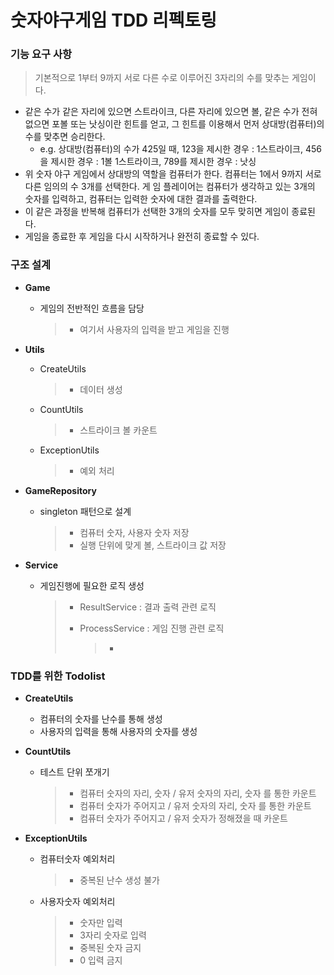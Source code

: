 # 숫자야구게임 TDD 리펙토링



### 기능 요구 사항

> 기본적으로 1부터 9까지 서로 다른 수로 이루어진 3자리의 수를 맞추는 게임이다.

- 같은 수가 같은 자리에 있으면 스트라이크, 다른 자리에 있으면 볼, 같은 수가 전혀 없으면 포볼 또는 낫싱이란 힌트를 얻고, 그 힌트를 이용해서 먼저 상대방(컴퓨터)의 수를 맞추면 승리한다.
  - e.g. 상대방(컴퓨터)의 수가 425일 때, 
    123을 제시한 경우 : 1스트라이크, 
    456을 제시한 경우 : 1볼 1스트라이크, 
    789를 제시한 경우 : 낫싱
- 위 숫자 야구 게임에서 상대방의 역할을 컴퓨터가 한다. 컴퓨터는 1에서 9까지 서로 다른 임의의 수 3개를 선택한다. 게 임 플레이어는 컴퓨터가 생각하고 있는 3개의 숫자를 입력하고, 컴퓨터는 입력한 숫자에 대한 결과를 출력한다.
- 이 같은 과정을 반복해 컴퓨터가 선택한 3개의 숫자를 모두 맞히면 게임이 종료된다.
- 게임을 종료한 후 게임을 다시 시작하거나 완전히 종료할 수 있다.



### 구조 설계

- **Game**

  - 게임의 전반적인 흐름을 담당

    > - 여기서 사용자의 입력을 받고 게임을 진행

- **Utils**

  - CreateUtils

    > - 데이터 생성

  - CountUtils

    > - 스트라이크 볼 카운트

  - ExceptionUtils

    > - 예외 처리 

- **GameRepository**

  - singleton 패턴으로 설계

    > - 컴퓨터 숫자, 사용자 숫자 저장
    > - 실행 단위에 맞게 볼, 스트라이크 값 저장

- **Service**

  - 게임진행에 필요한 로직 생성

    > - ResultService : 결과 출력 관련 로직
    >
    > - ProcessService : 게임 진행 관련 로직
    >
    >   > - 

  

### TDD를 위한 Todolist

- **CreateUtils**
  - 컴퓨터의 숫자를 난수를 통해 생성
  - 사용자의 입력을 통해 사용자의 숫자를 생성

- **CountUtils**

  - 테스트 단위 쪼개기

    > - 컴퓨터 숫자의 자리, 숫자 / 유저 숫자의 자리, 숫자 를 통한 카운트
    > - 컴퓨터 숫자가 주어지고 / 유저 숫자의 자리, 숫자 를 통한 카운트
    > - 컴퓨터 숫자가 주어지고 / 유저 숫자가 정해졌을 때 카운트

- **ExceptionUtils**

  - 컴퓨터숫자 예외처리

    > - 중복된 난수 생성 불가

  - 사용자숫자 예외처리

    > - 숫자만 입력
    > - 3자리 숫자로 입력
    > - 중복된 숫자 금지
    > - 0 입력 금지